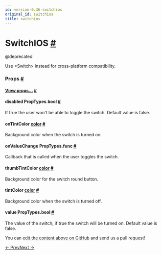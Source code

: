 ```yaml
---
id: version-0.36-switchios
original_id: switchios
title: switchios
---
```

<a id="content"></a><h1><a class="anchor" name="switchios"></a>SwitchIOS <a class="hash-link" href="docs/switchios.html#switchios">#</a></h1><div><div><p>@deprecated</p><p>Use &lt;Switch&gt; instead for cross-platform compatibility.</p></div><h3><a class="anchor" name="props"></a>Props <a class="hash-link" href="docs/switchios.html#props">#</a></h3><div class="props"><div class="prop"><h4 class="propTitle"><a class="anchor" name="view"></a><a href="docs/view.html#props">View props...</a> <a class="hash-link" href="docs/switchios.html#view">#</a></h4></div><div class="prop"><h4 class="propTitle"><a class="anchor" name="disabled"></a>disabled <span class="propType">PropTypes.bool</span> <a class="hash-link" href="docs/switchios.html#disabled">#</a></h4><div><p>If true the user won't be able to toggle the switch.
Default value is false.</p></div></div><div class="prop"><h4 class="propTitle"><a class="anchor" name="ontintcolor"></a>onTintColor <span class="propType"><a href="docs/colors.html">color</a></span> <a class="hash-link" href="docs/switchios.html#ontintcolor">#</a></h4><div><p>Background color when the switch is turned on.</p></div></div><div class="prop"><h4 class="propTitle"><a class="anchor" name="onvaluechange"></a>onValueChange <span class="propType">PropTypes.func</span> <a class="hash-link" href="docs/switchios.html#onvaluechange">#</a></h4><div><p>Callback that is called when the user toggles the switch.</p></div></div><div class="prop"><h4 class="propTitle"><a class="anchor" name="thumbtintcolor"></a>thumbTintColor <span class="propType"><a href="docs/colors.html">color</a></span> <a class="hash-link" href="docs/switchios.html#thumbtintcolor">#</a></h4><div><p>Background color for the switch round button.</p></div></div><div class="prop"><h4 class="propTitle"><a class="anchor" name="tintcolor"></a>tintColor <span class="propType"><a href="docs/colors.html">color</a></span> <a class="hash-link" href="docs/switchios.html#tintcolor">#</a></h4><div><p>Background color when the switch is turned off.</p></div></div><div class="prop"><h4 class="propTitle"><a class="anchor" name="value"></a>value <span class="propType">PropTypes.bool</span> <a class="hash-link" href="docs/switchios.html#value">#</a></h4><div><p>The value of the switch, if true the switch will be turned on.
Default value is false.</p></div></div></div></div><p class="edit-page-block">You can <a target="_blank" href="https://github.com/facebook/react-native/blob/master/Libraries/Components/SwitchIOS/SwitchIOS.ios.js">edit the content above on GitHub</a> and send us a pull request!</p><div class="docs-prevnext"><a class="docs-prev" href="docs/switchandroid.html#content">← Prev</a><a class="docs-next" href="docs/tabbarios.html#content">Next →</a></div>